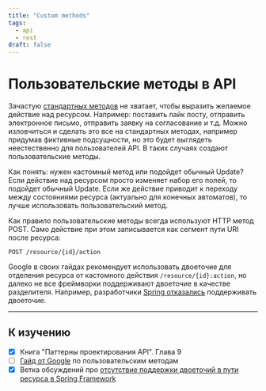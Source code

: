 ```yaml
---
title: "Custom methods"
tags:
  - api
  - rest
draft: false
---
```


# Пользовательские методы в API

Зачастую [стандартных методов](./standard_methods.md) не хватает, чтобы выразить желаемое действие над ресурсом.
Например: поставить лайк посту, отправить электронное письмо, отправить заявку на согласование и т.д.
Можно изловчиться и сделать это все на стандартных методах, например придумав фиктивные подсущности, но это будет выглядеть неестественно для пользователей API.
В таких случаях создают пользовательские методы.

Как понять: нужен кастомный метод или подойдет обычный Update?
Если действие над ресурсом просто изменяет набор его полей, то подойдет обычный Update.
Если же действие приводит к переходу между состояниями ресурса (актуально для конечных автоматов), то лучше использовать пользовательский метод.

Как правило пользовательские методы всегда используют HTTP метод POST.
Само действие при этом записывается как сегмент пути URI после ресурса:
```
POST /resource/{id}/action
```

Google в своих гайдах рекомендует использовать двоеточие для отделения ресурса от кастомного действия `/resource/{id}:action`, но далеко не все фреймворки поддерживают двоеточие в качестве разделителя.
Например, разработчики [Spring отказались][spring_colon] поддерживать двоеточие.


---
## К изучению
- [X] Книга "Паттерны проектирования API". Глава 9
- [ ] [Гайд от Google](https://cloud.google.com/apis/design/custom_methods) по пользовательским методам
- [X] Ветка обсуждений про [отсутствие поддержки двоеточий в пути ресурса в Spring Framework][spring_colon]

[spring_colon]: https://github.com/spring-projects/spring-framework/issues/24771
